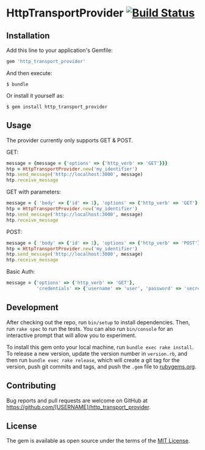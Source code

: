# HttpTransportProvider [![Build Status](https://travis-ci.org/hetznerZA/http_transport_provider.svg?branch=master)](https://travis-ci.org/hetznerZA/http_transport_provider)

## Installation

Add this line to your application's Gemfile:

```ruby
gem 'http_transport_provider'
```

And then execute:

    $ bundle

Or install it yourself as:

    $ gem install http_transport_provider

## Usage
The provider currently only supports GET & POST. 

GET:
```ruby
message = {message = {'options' => {'http_verb' => 'GET'}}}
htp = HttpTransportProvider.new('my_identifier')
htp.send_message('http://localhost:3000', message)
htp.receive_message
```

GET with parameters:
```ruby
message = { 'body' => {'id' => 1}, 'options' => {'http_verb' => 'GET'} }
htp = HttpTransportProvider.new('my_identifier')
htp.send_message('http://localhost:3000', message)
htp.receive_message
```

POST:
```ruby
message = { 'body' => {'id' => 1}, 'options' => {'http_verb' => 'POST'} }
htp = HttpTransportProvider.new('my_identifier')
htp.send_message('http://localhost:3000', message)
htp.receive_message
```

Basic Auth:
```ruby
message = {'options' => {'http_verb' => 'GET'},
           'credentials' => {'username' => 'user', 'password' => 'secret'}}
```

## Development

After checking out the repo, run `bin/setup` to install dependencies. Then, run `rake spec` to run the tests. You can also run `bin/console` for an interactive prompt that will allow you to experiment.

To install this gem onto your local machine, run `bundle exec rake install`. To release a new version, update the version number in `version.rb`, and then run `bundle exec rake release`, which will create a git tag for the version, push git commits and tags, and push the `.gem` file to [rubygems.org](https://rubygems.org).

## Contributing

Bug reports and pull requests are welcome on GitHub at https://github.com/[USERNAME]/http_transport_provider.


## License

The gem is available as open source under the terms of the [MIT License](http://opensource.org/licenses/MIT).
